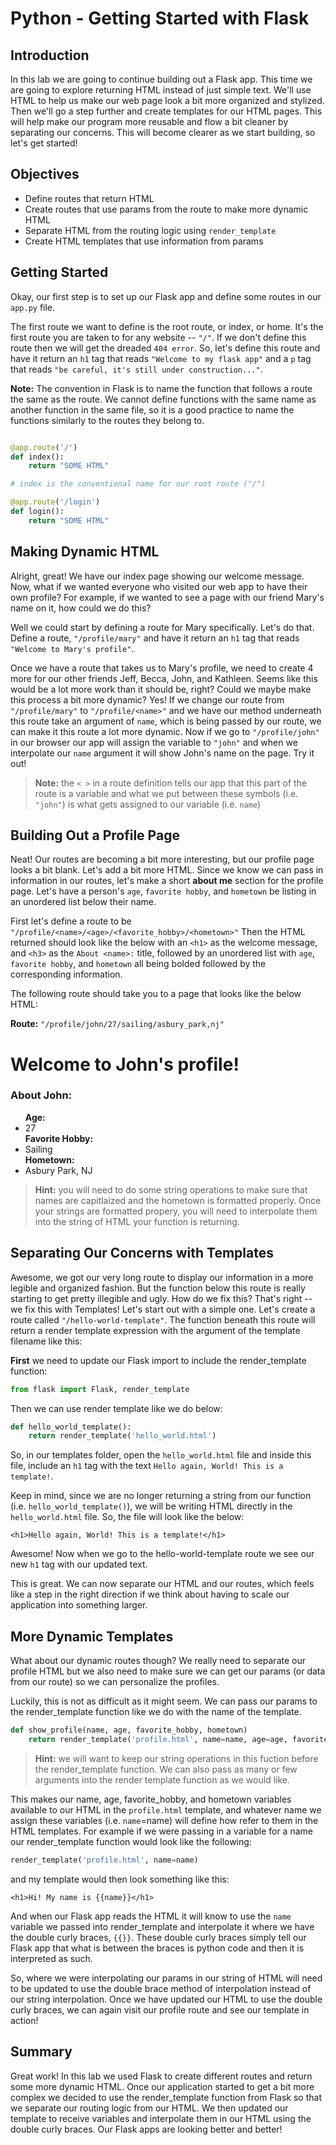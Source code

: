 
# Python - Getting Started with Flask

## Introduction
In this lab we are going to continue building out a Flask app. This time we are going to explore returning HTML instead of just simple text. We'll use HTML to help us make our web page look a bit more organized and stylized. Then we'll go a step further and create templates for our HTML pages. This will help make our program more reusable and flow a bit cleaner by separating our concerns. This will become clearer as we start building, so let's get started!

## Objectives
* Define routes that return HTML
* Create routes that use params from the route to make more dynamic HTML
* Separate HTML from the routing logic using `render_template`
* Create HTML templates that use information from params

## Getting Started
Okay, our first step is to set up our Flask app and define some routes in our `app.py` file.

The first route we want to define is the root route, or index, or home. It's the first route you are taken to for any website -- `"/"`. If we don't define this route then we will get the dreaded `404 error`. So, let's define this route and have it return an `h1` tag that reads `"Welcome to my flask app"` and a `p` tag that reads `"be careful, it's still under construction..."`.

**Note:** The convention in Flask is to name the function that follows a route the same as the route. We cannot define functions with the same name as another function in the same file, so it is a good practice to name the functions similarly to the routes they belong to.

```python

@app.route('/')
def index():
    return "SOME HTML"

# index is the conventional name for our root route ("/")

@app.route('/login')
def login():
    return "SOME HTML"

```

## Making Dynamic HTML
Alright, great! We have our index page showing our welcome message. Now, what if we wanted everyone who visited our web app to have their own profile? For example, if we wanted to see a page with our friend Mary's name on it, how could we do this?

Well we could start by defining a route for Mary specifically. Let's do that. Define a route, `"/profile/mary"` and have it return an `h1` tag that reads `"Welcome to Mary's profile"`.

Once we have a route that takes us to Mary's profile, we need to create 4 more for our other friends Jeff, Becca, John, and Kathleen. Seems like this would be a lot more work than it should be, right? Could we maybe make this process a bit more dynamic? Yes! If we change our route from `"/profile/mary"` to `"/profile/<name>"` and we have our method underneath this route take an argument of `name`, which is being passed by our route, we can make it this route a lot more dynamic. Now if we go to `"/profile/john"` in our browser our app will assign the <name> variable to `"john"` and when we interpolate our `name` argument it will show John's name on the page. Try it out!

> **Note:** the `< >` in a route definition tells our app that this part of the route is a variable and what we put between these symbols (i.e. `"john"`) is what gets assigned to our variable (i.e. `name`)

## Building Out a Profile Page

Neat! Our routes are becoming a bit more interesting, but our profile page looks a bit blank. Let's add a bit more HTML. Since we know we can pass in information in our routes, let's make a short __about me__ section for the profile page. Let's have a person's `age`, `favorite hobby`, and `hometown` be listing in an unordered list below their name.

First let's define a route to be `"/profile/<name>/<age>/<favorite_hobby>/<hometown>"`
Then the HTML returned should look like the below with an `<h1>` as the welcome message, and `<h3>` as the `About <name>:` title, followed by an unordered list with `age`, `favorite hobby`, and `hometown` all being bolded followed by the corresponding information.

The following route should take you to a page that looks like the below HTML:

**Route:** `"/profile/john/27/sailing/asbury_park,nj"`

<h1>Welcome to John's profile!</h1>
<h3>About John:</h3>
<ul>
    <strong>Age:</strong><li>27</li>
    <strong>Favorite Hobby:</strong><li>Sailing</li>
    <strong>Hometown:</strong><li>Asbury Park, NJ</li>
</ul>

> **Hint:** you will need to do some string operations to make sure that names are capitlaized and the hometown is formatted properly. Once your strings are formatted propery, you will need to interpolate them into the string of HTML your function is returning.

## Separating Our Concerns with Templates

Awesome, we got our very long route to display our information in a more legible and organized fashion. But the function below this route is really starting to get pretty illegible and ugly. How do we fix this? That's right -- we fix this with Templates! Let's start out with a simple one. Let's create a route called `"/hello-world-template"`. The function beneath this route will return a render template expression with the argument of the template filename like this:

**First** we need to update our Flask import to include the render_template function:


```python
from flask import Flask, render_template
```
Then we can use render template like we do below:

```python
def hello_world_template():
    return render_template('hello_world.html')
```

So, in our templates folder, open the `hello_world.html` file and inside this file, include an `h1` tag with the text `Hello again, World! This is a template!`.

Keep in mind, since we are no longer returning a string from our function (i.e. `hello_world_template()`), we will be writing HTML directly in the `hello_world.html` file. So, the file will look like the below:

`<h1>Hello again, World! This is a template!</h1>`

Awesome! Now when we go to the hello-world-template route we see our new `h1` tag with our updated text.

This is great. We can now separate our HTML and our routes, which feels like a step in the right direction if we think about having to scale our application into something larger.

## More Dynamic Templates

What about our dynamic routes though? We really need to separate our profile HTML but we also need to make sure we can get our params (or data from our route) so we can personalize the profiles.

Luckily, this is not as difficult as it might seem. We can pass our params to the render_template function like we do with the name of the template.

```python
def show_profile(name, age, favorite_hobby, hometown)
    return render_template('profile.html', name=name, age=age, favorite_hobby=favorite_hobby, hometown=hometown)
```

> **Hint:** we will want to keep our string operations in this fuction before the render_template function. We can also pass as many or few arguments into the render template function as we would like.

This makes our name, age, favorite_hobby, and hometown variables available to our HTML in the `profile.html` template, and whatever name we assign these variables (i.e. `name`=name) will define how refer to them in the HTML templates. For example if we were passing in a variable for a name our render_template function would look like the following:

```python
render_template('profile.html', name=name)
```

and my template would then look something like this:

`<h1>Hi! My name is {{name}}</h1>`

And when our Flask app reads the HTML it will know to use the `name` variable we passed into render_template and interpolate it where we have the double curly braces, `{{}}`. These double curly braces simply tell our Flask app that what is between the braces is python code and then it is interpreted as such.

So, where we were interpolating our params in our string of HTML will need to be updated to use the double brace method of interpolation instead of our string interpolation. Once we have updated our HTML to use the double curly braces, we can again visit our profile route and see our template in action!

## Summary

Great work! In this lab we used Flask to create different routes and return some more dynamic HTML. Once our application started to get a bit more complex we decided to use the render_template function from Flask so that we separate our routing logic from our HTML. We then updated our template to receive variables and interpolate them in our HTML using the double curly braces. Our Flask apps are looking better and better!

